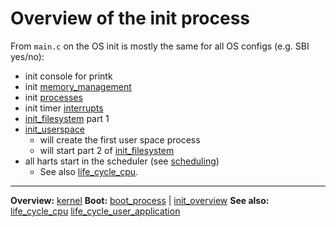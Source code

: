 # Overview of the init process

From `main.c` on the OS init is mostly the same for all OS configs (e.g. SBI yes/no):

- init console for printk
- init [memory_management](../mm/memory_management.md)
- init [processes](../processes/processes.md)
- init timer [interrupts](../interrupts/interrupts.md)
- [init_filesystem](../file_system/init_filesystem.md) part 1
- [init_userspace](../processes/init_userspace.md)
	- will create the first user space process
	- will start part 2 of [init_filesystem](../file_system/init_filesystem.md)
- all harts start in the scheduler (see [scheduling](../processes/scheduling.md))
	- See also [life_cycle_cpu](life_cycle_cpu.md).


---
**Overview:** [kernel](../kernel.md)
**Boot:**
[boot_process](boot_process.md) | [init_overview](init_overview.md)
**See also:**
[life_cycle_cpu](life_cycle_cpu.md) [life_cycle_user_application](life_cycle_user_application.md)
